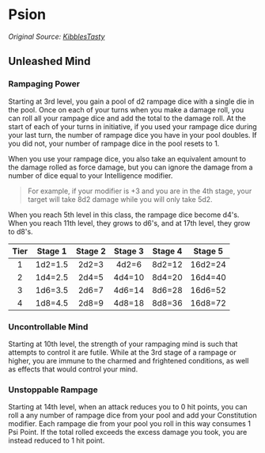 # Psion

_Original Source: [KibblesTasty](https://drive.google.com/file/d/1YDQi5Gz5yWfVKfPMn-ZSUVtgVasmZeiW/view)_

## Unleashed Mind

### Rampaging Power

Starting at 3rd level, you gain a pool of d2 rampage dice with a single die in the pool. Once on each of your turns when you make a damage roll, you can roll all your rampage dice and add the total to the damage roll. At the start of each of your turns in initiative, if you used your rampage dice during your last turn, the number of rampage dice you have in your pool doubles. If you did not, your number of rampage dice in the pool resets to 1.

When you use your rampage dice, you also take an equivalent amount to the damage rolled as force damage, but you can ignore the damage from a number of dice equal to your Intelligence modifier.

> For example, if your modifier is +3 and you are in the 4th stage, your target will take 8d2 damage while you will only take 5d2.

When you reach 5th level in this class, the rampage dice become d4's. When you reach 11th level, they grows to d6's, and at 17th level, they grow to d8's.

| Tier | Stage 1 | Stage 2 | Stage 3 | Stage 4 | Stage 5 |
|:----:|:-------:|:-------:|:-------:|:-------:|:-------:|
| 1    | 1d2=1.5 | 2d2=3   | 4d2=6   | 8d2=12  | 16d2=24 |
| 2    | 1d4=2.5 | 2d4=5   | 4d4=10  | 8d4=20  | 16d4=40 |
| 3    | 1d6=3.5 | 2d6=7   | 4d6=14  | 8d6=28  | 16d6=52 |
| 4    | 1d8=4.5 | 2d8=9   | 4d8=18  | 8d8=36  | 16d8=72 |

### Uncontrollable Mind

Starting at 10th level, the strength of your rampaging mind is such that attempts to control it are futile. While at the 3rd stage of a rampage or higher, you are immune to the charmed and frightened conditions, as well as effects that would control your mind.

### Unstoppable Rampage

Starting at 14th level, when an attack reduces you to 0 hit points, you can roll a any number of rampage dice from your pool and add your Constitution modifier. Each rampage die from your pool you roll in this way consumes 1 Psi Point. If the total rolled exceeds the excess damage you took, you are instead reduced to 1 hit point.
